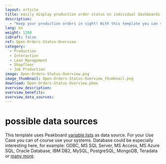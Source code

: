 ```yaml
---
layout: article
title: easily display production order status on individual dashboards
description: 
  - "Keep your production orders in sight! With this template you can see the status of open customer orders of your production in a practical overview. In addition to the type of order, you can also see the progress of individual orders. In our example, each order goes through three steps: gluing, sawing and welding. A traffic light automatically shows whether the work step for the respective order has been started, is currently in progress or has already been completed. The production orders can be filtered via a touch screen. The data is stored in a variable list, but can also be linked to an ERP system such as the transport orders from SAP (table LTAK). Download the template for free and customize your very own dashboard!"
lang: en
weight: 1200
isDraft: false
ref: Open-Orders-Status-Overview
category:
  - Production
  - Interaction
  - Lean Management
  - Shopfloor
  - Job Production
image: Open-Orders-Status-Overview.png
image_thumbnail: Open-Orders-Status-Overview_thumbnail.png
download: Open-Orders-Status-Overview.pbmx
overview_description:
overview_benefits:
overview_data_sources:
---
```


# possible data sources

This template uses Peakboard [variable lists](https://help.peakboard.com/scripting/en-variables.html) as data source. For your Use Case you can of course use your systems. Database could be especially interesting here, for example: ODBC, MS SQL Server, MS Access, MS Azure SQL, Oracle Database, IBM DB2, MySQL, PostgreSQL, MongoDB, Teradata or [many more](https://peakboard.com/en/product/peakboard-versions/#dataconnections).